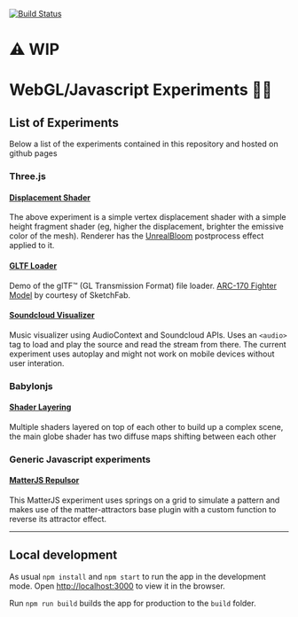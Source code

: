 [![Build Status](https://travis-ci.org/luigimannoni/experiments.svg?branch=master)](https://travis-ci.org/luigimannoni/experiments)

# ⚠️ WIP 
# WebGL/Javascript Experiments 🧪🔬

## List of Experiments

Below a list of the experiments contained in this repository and hosted on github pages

### Three.js

#### [Displacement Shader](https://experiments.luigimannoni.com/#/three/displacement)

The above experiment is a simple vertex displacement shader with a simple height fragment shader (eg, higher the displacement, brighter the emissive color of the mesh). Renderer has the [UnrealBloom](https://threejs.org/examples/webgl_postprocessing_unreal_bloom.html) postprocess effect applied to it.

#### [GLTF Loader](https://experiments.luigimannoni.com/#/three/arc170)

Demo of the glTF™ (GL Transmission Format) file loader. [ARC-170 Fighter Model](https://sketchfab.com/3d-models/arc-170-fighter-d2b9834148e84c86a2423148db1f6705) by courtesy of SketchFab.

#### [Soundcloud Visualizer](https://experiments.luigimannoni.com/#/three/soundcloud-visualizer)

Music visualizer using AudioContext and Soundcloud APIs.
Uses an `<audio>` tag to load and play the source and read the stream from there. The current experiment uses autoplay and might not work on mobile devices without user interation.

### Babylonjs

#### [Shader Layering](https://experiments.luigimannoni.com/#/babylon/shader-layering)

Multiple shaders layered on top of each other to build up a complex scene, the main globe shader has two diffuse maps shifting between each other 

### Generic Javascript experiments

#### [MatterJS Repulsor](https://experiments.luigimannoni.com/#/javascript/matter-repulsor)

This MatterJS experiment uses springs on a grid to simulate a pattern and makes use of the matter-attractors base plugin with a custom function to reverse its attractor effect. 

---

## Local development

As usual `npm install` and `npm start` to run the app in the development mode.
Open [http://localhost:3000](http://localhost:3000) to view it in the browser.

Run `npm run build` builds the app for production to the `build` folder.
